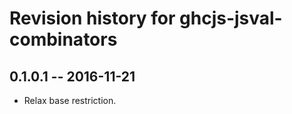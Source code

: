 # Revision history for ghcjs-jsval-combinators

## 0.1.0.1  -- 2016-11-21

* Relax base restriction.
